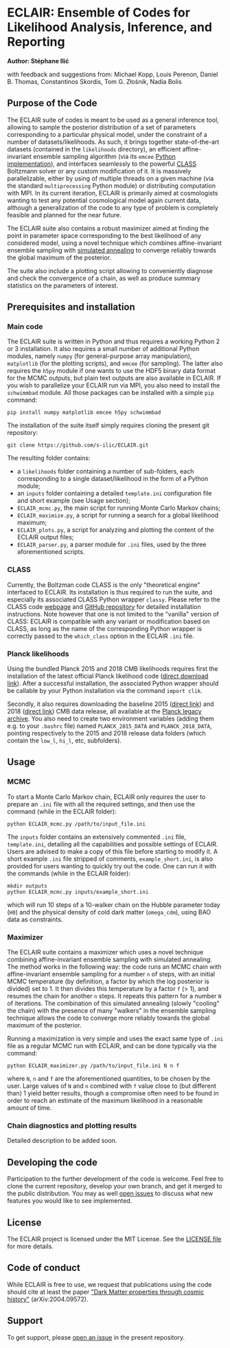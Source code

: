 # ECLAIR: Ensemble of Codes for Likelihood Analysis, Inference, and Reporting

**Author: Stéphane Ilić**

with feedback and suggestions from: Michael Kopp, Louis Perenon, Daniel B. Thomas, Constantinos Skordis, Tom G. Złośnik, Nadia Bolis

## Purpose of the Code

The ECLAIR suite of codes is meant to be used as a general inference tool, allowing to sample the posterior distribution of a set of parameters corresponding to a particular physical model, under the constraint of a number of datasets/likelihoods. As such, it brings together state-of-the-art datasets (contained in the `likelihoods` directory), an efficient affine-invariant ensemble sampling algorithm (via its `emcee` [Python implementation](https://emcee.readthedocs.io/en/stable/)), and interfaces seamlessly to the powerful [CLASS](https://github.com/lesgourg/class_public/) Boltzmann solver or any custom modification of it. It is massively parallelizable, either by using of multiple threads on a given machine (via the standard `multiprocessing` Python module) or distributing computation with MPI. In its current iteration, ECLAIR is primarily aimed at cosmologists wanting to test any potential cosmological model again current data, although a generalization of the code to any type of problem is completely feasible and planned for the near future.

The ECLAIR suite also contains a robust maximizer aimed at finding the point in parameter space corresponding to the best likelihood of any considered model, using a novel technique which combines affine-invariant ensemble sampling with [simulated annealing](https://en.wikipedia.org/wiki/Simulated_annealing) to converge reliably towards the global maximum of the posterior.

The suite also include a plotting script allowing to conveniently diagnose and check the convergence of a chain, as well as produce summary statistics on the parameters of interest.

## Prerequisites and installation

### Main code

The ECLAIR suite is written in Python and thus requires a working Python 2 or 3 installation. It also requires a small number of additional Python modules, namely `numpy` (for general-purpose array manipulation), `matplotlib` (for the plotting scripts), and `emcee` (for sampling). The latter also requires the `h5py` module if one wants to use the HDF5 binary data format for the MCMC outputs, but plain text outputs are also available in ECLAIR. If you wish to parallelize your ECLAIR run via MPI, you also need to install the `schwimmbad` module. All those packages can be installed with a simple `pip` command:
```
pip install numpy matplotlib emcee h5py schwimmbad
```

The installation of the suite itself simply requires cloning the present git repository:
```
git clone https://github.com/s-ilic/ECLAIR.git
```
The resulting folder contains:
  * a `likelihoods` folder containing a number of sub-folders, each corresponding to a single dataset/likelihood in the form of a Python module;
  * an `inputs` folder containing a detailed `template.ini` configuration file and short example (see Usage section);
  * `ECLAIR_mcmc.py`, the main script for running Monte Carlo Markov chains;
  * `ECLAIR_maximize.py`, a script for running a search for a global likelihood maximum;
  * `ECLAIR_plots.py`, a script for analyzing and plotting the content of the ECLAIR output files;
  * `ECLAIR_parser.py`, a parser module for `.ini` files, used by the three aforementioned scripts.

### CLASS

Currently, the Boltzman code CLASS is the only "theoretical engine" interfaced to ECLAIR. Its installation is thus required to run the suite, and especially its associated CLASS Python wrapper `classy`. Please refer to the CLASS code [webpage](http://class-code.net) and [GitHub repository](https://github.com/lesgourg/class_public) for detailed installation instructions. Note however that one is not limited to the "vanilla" version of CLASS: ECLAIR is compatible with any variant or modification based on CLASS, as long as the name of the corresponding Python wrapper is correctly passed to the `which_class` option in the ECLAIR `.ini` file.

### Planck likelihoods

Using the bundled Planck 2015 and 2018 CMB likelihoods requires first the installation of the latest official Planck likelihood code ([direct download link](http://pla.esac.esa.int/pla/aio/product-action?COSMOLOGY.FILE_ID=COM_Likelihood_Code-v3.0_R3.01.tar.gz)). After a successful installation, the associated Python wrapper should be callable by your Python installation via the command ``import clik``.

Secondly, it also requires downloading the baseline 2015 ([direct link](http://pla.esac.esa.int/pla/aio/product-action?COSMOLOGY.FILE_ID=COM_Likelihood_Data-baseline_R2.00.tar.gz)) and 2018 ([direct link](http://pla.esac.esa.int/pla/aio/product-action?COSMOLOGY.FILE_ID=COM_Likelihood_Data-baseline_R3.00.tar.gz)) CMB data release, all available at the [Planck legacy archive](http://pla.esac.esa.int/pla/#cosmology). You also need to create two environment variables (adding them e.g. to your `.bashrc` file) named `PLANCK_2015_DATA` and `PLANCK_2018_DATA`, pointing respectively to the 2015 and 2018 release data folders (which contain the `low_l`, `hi_l`, etc, subfolders).

## Usage

### MCMC

To start a Monte Carlo Markov chain, ECLAIR only requires the user to prepare an `.ini` file with all the required settings, and then use the command (while in the ECLAIR folder):
```
python ECLAIR_mcmc.py /path/to/input_file.ini
```
The `inputs` folder contains an extensively commented `.ini` file, `template.ini`, detailing all the capabilities and possible settings of ECLAIR. Users are advised to make a copy of this file before starting to modify it. A short example `.ini` file stripped of comments, `example_short.ini`, is also provided for users wanting to quickly try out the code. One can run it with the commands (while in the ECLAIR folder):
```
mkdir outputs
python ECLAIR_mcmc.py inputs/example_short.ini
```
which will run 10 steps of a 10-walker chain on the Hubble parameter today (`H0`) and the physical density of cold dark matter (`omega_cdm`), using BAO data as constraints.

### Maximizer

The ECLAIR suite contains a maximizer which uses a novel technique combining affine-invariant ensemble sampling with simulated annealing. The method works in the following way: the code runs an  MCMC chain with affine-invariant ensemble sampling for a number `n` of steps, with an initial MCMC temperature (by definition, a factor by which the log posterior is divided) set to 1. It then divides this temperature by a factor `f` (> 1), and resumes the chain for another `n` steps. It repeats this pattern for a number `N` of iterations. The combination of this simulated annealing (slowly "cooling" the chain) with the presence of many "walkers" in the ensemble sampling technique allows the code to converge more reliably towards the global maximum of the posterior.

Running a maximization is very simple and uses the exact same type of `.ini` file as a regular MCMC run with ECLAIR, and can be done typically via the command:
```
python ECLAIR_maximizer.py /path/to/input_file.ini N n f
```
where `N`, `n` and `f` are the aforementioned quantities, to be chosen by the user. Large values of `N` and `n` combined with `f` value close to (but different than) 1 yield better results, though a compromise often need to be found in order to reach an estimate of the maximum likelihood in a reasonable amount of time.

### Chain diagnostics and plotting results

Detailed description to be added soon.

## Developing the code

Participation to the further development of the code is welcome. Feel free to clone the current repository, develop your own branch, and get it merged to the public distribution. You may as well [open issues](https://github.com/s-ilic/ECLAIR/issues) to discuss what new features you would like to see implemented.

## License

The ECLAIR project is licensed under the MIT License. See the [LICENSE file](https://github.com/s-ilic/ECLAIR/blob/master/LICENSE) for more details.

## Code of conduct

While ECLAIR is free to use, we request that publications using the code should cite at least the paper ["Dark Matter properties through cosmic history"](https://arxiv.org/abs/2004.09572) (arXiv:2004.09572).

## Support

To get support, please [open an issue](https://github.com/s-ilic/ECLAIR/issues) in the present repository.
